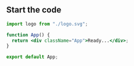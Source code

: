 ## Start the code

```jsx
import logo from "./logo.svg";

function App() {
  return <div className="App">Ready...</div>;
}

export default App;
```
